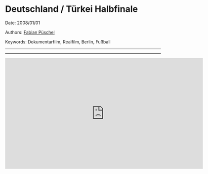 # Deutschland / Türkei Halbfinale

Date: 2008/01/01

Authors: [Fabian Püschel](http://fabianpueschel.net/)

Keywords: Dokumentarfilm, Realfilm, Berlin, Fußball

---
---

<iframe src="http://player.vimeo.com/video/18268877?title=0&amp;byline=0&amp;portrait=0&amp;color=D9E021" frameborder="0" width="640" height="360"></iframe>
